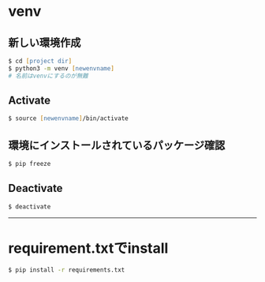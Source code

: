 
# venv
## 新しい環境作成

```zsh
$ cd [project dir]
$ python3 -m venv [newenvname]
# 名前はvenvにするのが無難
```
## Activate

```zsh
$ source [newenvname]/bin/activate
```
## 環境にインストールされているパッケージ確認

```zsh
$ pip freeze
```

## Deactivate

```zsh
$ deactivate
```
---

# requirement.txtでinstall
```zsh
$ pip install -r requirements.txt
```
